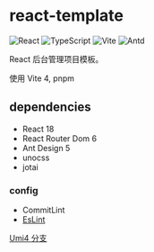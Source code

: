 # react-template

![React](https://img.shields.io/static/v1?label=React&message=v18&color=blue) ![TypeScript](https://img.shields.io/static/v1?label=TypeScript&message=v4&color=blue) ![Vite](https://img.shields.io/static/v1?label=Vite&message=v4&color=blue) ![Antd](https://img.shields.io/static/v1?label=Antd&message=v5&color=blue)

React 后台管理项目模板。

使用 Vite 4, pnpm

## dependencies

- React 18
- React Router Dom 6
- Ant Design 5
- unocss
- jotai

### config

- CommitLint
- [EsLint](.eslintrc.js)

[Umi4 分支](https://github.com/liuw5367/react-template/tree/umi)
